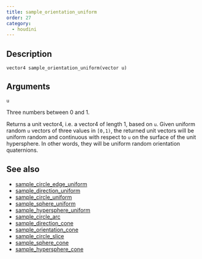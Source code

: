 ```yaml
---
title: sample_orientation_uniform
order: 27
category:
  - houdini
---
```


## Description

`vector4 sample_orientation_uniform(vector u)`

## Arguments

`u`

Three numbers between 0 and 1.

Returns a unit vector4, i.e. a vector4 of length 1, based on `u`. Given
uniform random `u` vectors of three values in `[0,1)`, the returned unit
vectors will be uniform random and continuous with respect to `u` on the
surface of the unit hypersphere. In other words, they will be uniform random
orientation quaternions.

## See also

- [sample_circle_edge_uniform](sample_circle_edge_uniform.html)
- [sample_direction_uniform](sample_direction_uniform.html)
- [sample_circle_uniform](sample_circle_uniform.html)
- [sample_sphere_uniform](sample_sphere_uniform.html)
- [sample_hypersphere_uniform](sample_hypersphere_uniform.html)
- [sample_circle_arc](sample_circle_arc.html)
- [sample_direction_cone](sample_direction_cone.html)
- [sample_orientation_cone](sample_orientation_cone.html)
- [sample_circle_slice](sample_circle_slice.html)
- [sample_sphere_cone](sample_sphere_cone.html)
- [sample_hypersphere_cone](sample_hypersphere_cone.html)
